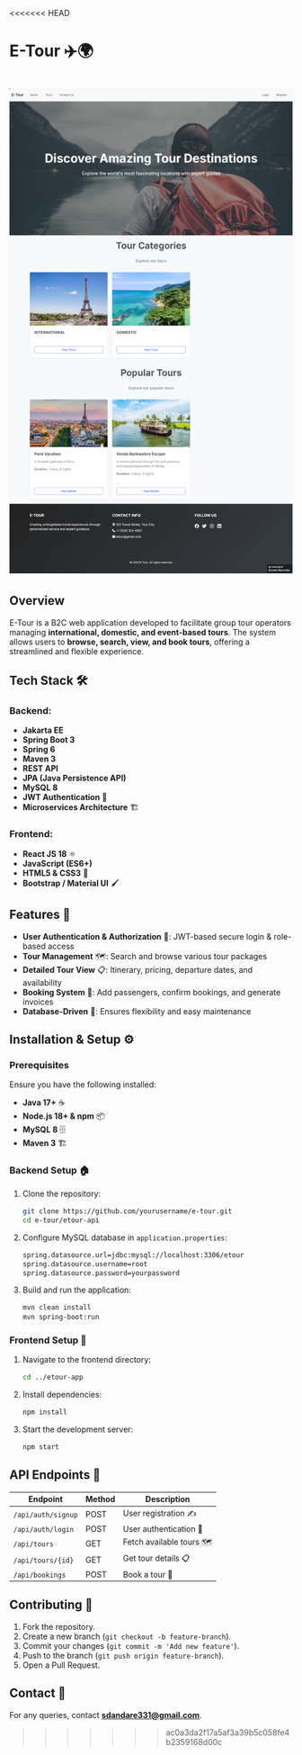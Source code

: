 <<<<<<< HEAD

# E-Tour ✈️🌍
![HomePage](/Photos/HomePage.png)
=======


## Overview
E-Tour is a B2C web application developed to facilitate group tour operators managing **international, domestic, and event-based tours**. The system allows users to **browse, search, view, and book tours**, offering a streamlined and flexible experience.

## Tech Stack 🛠️
### Backend:
- **Jakarta EE**
- **Spring Boot 3**
- **Spring 6**
- **Maven 3**
- **REST API**
- **JPA (Java Persistence API)**
- **MySQL 8**
- **JWT Authentication** 🔐
- **Microservices Architecture** 🏗️

### Frontend:
- **React JS 18** ⚛️
- **JavaScript (ES6+)**
- **HTML5 & CSS3** 🎨
- **Bootstrap / Material UI** 🖌️

## Features 🚀
- **User Authentication & Authorization** 🔑: JWT-based secure login & role-based access
- **Tour Management** 🗺️: Search and browse various tour packages
- **Detailed Tour View** 📋: Itinerary, pricing, departure dates, and availability
- **Booking System** 🛒: Add passengers, confirm bookings, and generate invoices
- **Database-Driven** 💾: Ensures flexibility and easy maintenance

## Installation & Setup ⚙️
### Prerequisites
Ensure you have the following installed:
- **Java 17+** ☕
- **Node.js 18+ & npm** 📦
- **MySQL 8** 🗄️
- **Maven 3** 🏗️

### Backend Setup 🏠
1. Clone the repository:
   ```sh
   git clone https://github.com/yourusername/e-tour.git
   cd e-tour/etour-api
   ```
2. Configure MySQL database in `application.properties`:
   ```properties
   spring.datasource.url=jdbc:mysql://localhost:3306/etour
   spring.datasource.username=root
   spring.datasource.password=yourpassword
   ```
3. Build and run the application:
   ```sh
   mvn clean install
   mvn spring-boot:run
   ```

### Frontend Setup 🎨
1. Navigate to the frontend directory:
   ```sh
   cd ../etour-app
   ```
2. Install dependencies:
   ```sh
   npm install
   ```
3. Start the development server:
   ```sh
   npm start
   ```

## API Endpoints 🔗
| Endpoint              | Method | Description |
|----------------------|--------|-------------|
| `/api/auth/signup`   | POST   | User registration ✍️ |
| `/api/auth/login`    | POST   | User authentication 🔑 |
| `/api/tours`        | GET    | Fetch available tours 🗺️ |
| `/api/tours/{id}`    | GET    | Get tour details 📋 |
| `/api/bookings`      | POST   | Book a tour 🛒 |


## Contributing 🤝
1. Fork the repository.
2. Create a new branch (`git checkout -b feature-branch`).
3. Commit your changes (`git commit -m 'Add new feature'`).
4. Push to the branch (`git push origin feature-branch`).
5. Open a Pull Request.


## Contact 📧
For any queries, contact **sdandare331@gmail.com**.

>>>>>>> ac0a3da2f17a5af3a39b5c058fe4b2359168d00c
